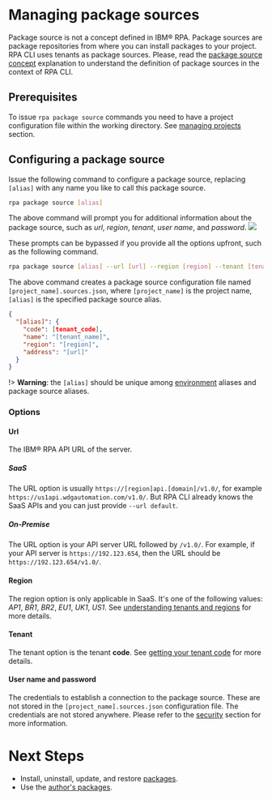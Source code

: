 # Managing package sources
Package source is not a concept defined in IBM® RPA. Package sources are package repositories from where you can install packages to your project. RPA CLI uses tenants as package sources. Please, read the [package source concept](concepts.md#package-source) explanation to understand the definition of package sources in the context of RPA CLI.

## Prerequisites
To issue `rpa package source` commands you need to have a project configuration file within the working directory. See [managing projects](guide/project.md) section.

## Configuring a package source
Issue the following command to configure a package source, replacing `[alias]` with any name you like to call this package source.

```bash
rpa package source [alias]
```
The above command will prompt you for additional information about the package source, such as *url*, *region*, *tenant*, *user name*, and *password*.
<img src="_assets/rpa-package-source.gif"/>

These prompts can be bypassed if you provide all the options upfront, such as the following command.
```bash
rpa package source [alias] --url [url] --region [region] --tenant [tenant] --username [username] --password [password]
```

The above command creates a package source configuration file named `[project_name].sources.json`, where `[project_name]` is the project name, `[alias]` is the specified package source alias.
```json
{
  "[alias]": {
    "code": [tenant_code],
    "name": "[tenant_name]",
    "region": "[region]",
    "address": "[url]"
  }
}
```

!> **Warning**: the `[alias]` should be unique among [environment](guide/environment.md) aliases and package source aliases.

### Options
#### Url
The IBM® RPA API URL of the server. 

##### SaaS
The URL option is usually `https://[region]api.[domain]/v1.0/`, for example `https://us1api.wdgautomation.com/v1.0/`. But RPA CLI already knows the SaaS APIs and you can just provide `--url default`.

##### On-Premise
The URL option is your API server URL followed by `/v1.0/`. For example, if your API server is `https://192.123.654`, then the URL should be `https://192.123.654/v1.0/`.

#### Region
The region option is only applicable in SaaS. It's one of the following values: *AP1*, *BR1*, *BR2*, *EU1*, *UK1*, *US1*. See [understanding tenants and regions](https://www.ibm.com/docs/en/rpa/23.0?topic=client-prerequisites-install#understanding-tenants-and-regions) for more details.

#### Tenant
The tenant option is the tenant **code**. See [getting your tenant code](https://www.ibm.com/docs/en/rpa/23.0?topic=client-prerequisites-install#getting-your-tenant-code) for more details.

#### User name and password
The credentials to establish a connection to the package source. These are not stored in the `[project_name].sources.json` configuration file. The credentials are not stored anywhere. Please refer to the [security](security.md) section for more information.

# Next Steps
* Install, uninstall, update, and restore [packages](guide/package.md).
* Use the [author's packages](guide/joba-packages.md).
